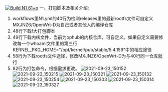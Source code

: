[![Build N1 61+o](https://github.com/MXJNZ6/Flippy-D/actions/workflows/N1.yml/badge.svg)](https://github.com/MXJNZ6/Flippy-D/actions/workflows/N1.yml) 
一、打包脚本及相关介绍: 
1. workflows里N1.yml的40行为检测releases里的最新rootfs文件可自定义MXJNZ6/OpenWrt-D为自己或者其他人的编译仓库
2. 48行下载f大打包脚本
3. 49行下载内核文件，当前为ophub的内核仓库，可自定义。如果自定义需要修改每一个whoami文件里的第三行KERNEL_PKG_HOME="/opt/kernel/pub/stable/5.4.159"中的相应途径
4. 58行为下载rootfs文件途径，修改MXJNZ6/OpenWrt-D为与40行同一仓库就行
5. 82行为打包命令，根据需求更改。
![2021-09-23_150152](https://user-images.githubusercontent.com/53927877/134467833-972ccb25-b9a7-4e69-a658-728a6ac75012.png)
![2021-09-23_150215](https://user-images.githubusercontent.com/53927877/134467838-8aa6c8b1-2cbe-4bf5-9694-7a9e6a11754b.png)
![2021-09-23_150321](https://user-images.githubusercontent.com/53927877/134467868-bd915143-694a-49bf-9eb1-2e91a57d3f3b.png)
![2021-09-23_150132](https://user-images.githubusercontent.com/53927877/134467811-466bef4c-37e9-44bc-96bc-a0cbef81e9e3.png)
![2021-09-23_150254](https://user-images.githubusercontent.com/53927877/134467842-74c9d0b6-82b0-4afe-b9d9-db8b437571a6.png)
![2021-09-23_150303](https://user-images.githubusercontent.com/53927877/134467850-d6201ee9-9a10-45f8-a529-729853c53681.png)
![2021-09-23_150314](https://user-images.githubusercontent.com/53927877/134467862-04ba79dc-ddf6-4ff0-9e1c-a084e45975f9.png)
![2021-09-23_150327](https://user-images.githubusercontent.com/53927877/134467873-c73510fb-c0dd-4bf6-854a-a8c47461caa0.png)

